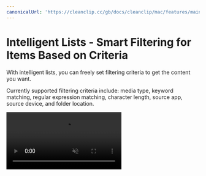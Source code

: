 ```yaml
---
canonicalUrl: 'https://cleanclip.cc/gb/docs/cleanclip/mac/features/main-window-youtube-links'
---
```


# Intelligent Lists - Smart Filtering for Items Based on Criteria

With intelligent lists, you can freely set filtering criteria to get the content you want.

Currently supported filtering criteria include: media type, keyword matching, regular expression matching, character length, source app, source device, and folder location.

<video autoplay muted loop>
    <source src="/videos/youtubelinks-1080.mp4" type="video/mp4">
    <iframe src="/videos/youtubelinks-1080.mp4" scrolling="no" border="0" frameborder="0" allow="autoplay; encrypted-media" allowfullscreen></iframe>
</video>